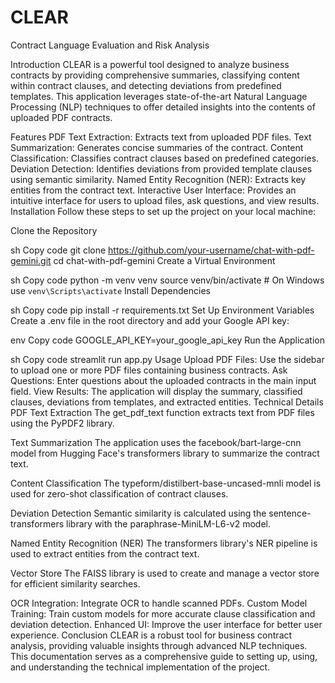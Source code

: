 # CLEAR
Contract Language Evaluation and Risk Analysis

Introduction
CLEAR is a powerful tool designed to analyze business contracts by providing comprehensive summaries, classifying content within contract clauses, and detecting deviations from predefined templates. This application leverages state-of-the-art Natural Language Processing (NLP) techniques to offer detailed insights into the contents of uploaded PDF contracts.

Features
PDF Text Extraction: Extracts text from uploaded PDF files.
Text Summarization: Generates concise summaries of the contract.
Content Classification: Classifies contract clauses based on predefined categories.
Deviation Detection: Identifies deviations from provided template clauses using semantic similarity.
Named Entity Recognition (NER): Extracts key entities from the contract text.
Interactive User Interface: Provides an intuitive interface for users to upload files, ask questions, and view results.
Installation
Follow these steps to set up the project on your local machine:

Clone the Repository

sh
Copy code
git clone https://github.com/your-username/chat-with-pdf-gemini.git
cd chat-with-pdf-gemini
Create a Virtual Environment

sh
Copy code
python -m venv venv
source venv/bin/activate  # On Windows use `venv\Scripts\activate`
Install Dependencies

sh
Copy code
pip install -r requirements.txt
Set Up Environment Variables
Create a .env file in the root directory and add your Google API key:

env
Copy code
GOOGLE_API_KEY=your_google_api_key
Run the Application

sh
Copy code
streamlit run app.py
Usage
Upload PDF Files: Use the sidebar to upload one or more PDF files containing business contracts.
Ask Questions: Enter questions about the uploaded contracts in the main input field.
View Results: The application will display the summary, classified clauses, deviations from templates, and extracted entities.
Technical Details
PDF Text Extraction
The get_pdf_text function extracts text from PDF files using the PyPDF2 library.

Text Summarization
The application uses the facebook/bart-large-cnn model from Hugging Face's transformers library to summarize the contract text.

Content Classification
The typeform/distilbert-base-uncased-mnli model is used for zero-shot classification of contract clauses.

Deviation Detection
Semantic similarity is calculated using the sentence-transformers library with the paraphrase-MiniLM-L6-v2 model.

Named Entity Recognition (NER)
The transformers library's NER pipeline is used to extract entities from the contract text.

Vector Store
The FAISS library is used to create and manage a vector store for efficient similarity searches.


OCR Integration: Integrate OCR to handle scanned PDFs.
Custom Model Training: Train custom models for more accurate clause classification and deviation detection.
Enhanced UI: Improve the user interface for better user experience.
Conclusion
CLEAR is a robust tool for business contract analysis, providing valuable insights through advanced NLP techniques. This documentation serves as a comprehensive guide to setting up, using, and understanding the technical implementation of the project.


